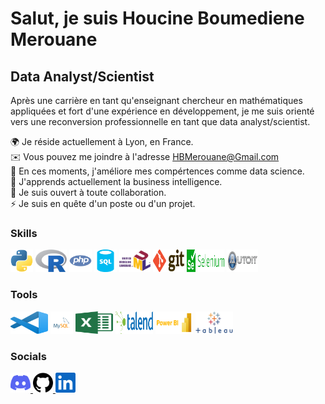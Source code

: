 Salut, je suis Houcine Boumediene Merouane
===================================================================================================================================================

Data Analyst/Scientist
----------------------

Après une carrière en tant qu'enseignant chercheur en mathématiques appliquées et fort d'une expérience en développement, je me suis orienté vers une reconversion professionnelle en tant que data analyst/scientist.

🌍  Je réside actuellement à Lyon, en France.<br>
✉️  Vous pouvez me joindre à l'adresse [HBMerouane@Gmail.com](mailto:HBMerouane@Gmail.com)<br>
🚀  En ces moments, j'améliore mes compértences comme data science. <br>
🧠  J'apprends actuellement la business intelligence. <br>
🤝  Je suis ouvert à toute collaboration. <br>
⚡  Je suis en quête d'un poste ou d'un projet.

### Skills 
<p align="left">
<a href="https://www.python.org/" target="_blank" rel="noreferrer"><img src="skills/python-colored.svg" width="36" height="36" alt="Python" title="Python"/></a>
<a href="https://www.r-project.org/" target="_blank" rel="noreferrer"><img src="skills/r-colored.png" width="50" height="36" alt="R language" title="R language"/></a> 
<a href="https://www.php.net/" target="_blank" rel="noreferrer"><img src="skills/php-colored.svg" width="36" height="36" alt="PHP" title="PHP"/></a>
  <a href="https://www.sql.sh/" target="_blank" rel="noreferrer"><img src="skills/sql-colored.svg" width="36" height="36" alt="Sql" title="Sql"/></a>
  <a href="https://fr.wikipedia.org/wiki/UML_(informatique)" target="_blank" rel="noreferrer"><img src="skills/uml-colored.png" width="50" height="36" alt="UML" title="UML"/></a>    
  <a href="https://git-scm.com/" target="_blank" rel="noreferrer"><img src="skills/git-colored.png" width="50" height="36" alt="Git" title="Git"/></a>
  <a href="https://www.selenium.dev/documentation/webdriver/" target="_blank" rel="noreferrer"><img src="skills/selenium-colored.png" width="60" height="36" alt="Selenium" title="Selenium"/></a>  
  <a href="https://www.autoitscript.com/site/" target="_blank" rel="noreferrer"><img src="skills/autoit-colored.png" width="50" height="36" alt="AutoIt" title="AutoIt"/></a>    
</p>
                    
### Tools 
<p align="left">
  <a href="https://code.visualstudio.com/" target="_blank" rel="noreferrer"><img src="tools/vsc-colored.png" width="60" height="36" alt="VSCode" title="VSCode"/></a>     
<a href="https://www.mysql.com/" target="_blank" rel="noreferrer"><img src="tools/mysql-colored.svg" width="36" height="36" alt="MySQL" title="MySQL"/></a>
  <a href="https://www.microsoft.com/fr-fr/microsoft-365/excel" target="_blank" rel="noreferrer"><img src="tools/excel-colored.png" width="60" height="36" alt="Excel" title="Excel" /></a>
  <a href="https://www.talend.com/" target="_blank" rel="noreferrer"><img src="tools/talend-colored.png" width="60" height="36" alt="Talend" title="Talend" /></a>
  <a href="https://powerbi.microsoft.com" target="_blank" rel="noreferrer"><img src="tools/powerbi-colored.png" width="60" height="36" alt="Microsoft BI" title="Microsoft BI"/></a>    
  <a href="https://www.tableau.com/" target="_blank" rel="noreferrer"><img src="tools/tableau-colored.png" width="60" height="36" alt="Tableau" title="Tableau"/></a>  
</p>

### Socials
                  
<p align="left"> <a href="https://discord.com/users/elho111" target="_blank" rel="noreferrer"> <picture> <source media="(prefers-color-scheme: dark)" srcset="undefined" /> <source media="(prefers-color-scheme: light)" srcset="socials/discord.svg" /> <img src="socials/discord.svg" width="32" height="32" title="Mon Discord"/> </picture> </a> <a href="https://www.github.com/elho2007" target="_blank" rel="noreferrer"> <picture> <source media="(prefers-color-scheme: dark)" srcset="socials/github-dark.svg" /> <source media="(prefers-color-scheme: light)" srcset="socials/github.svg" /> <img src="socials/github.svg" width="32" height="32"  title="Mon GitHub"/> </picture> </a> <a href="https://www.linkedin.com/in/houcine-boumediene-merouane" target="_blank" rel="noreferrer"> <picture> <source media="(prefers-color-scheme: dark)" srcset="socials/linkedin-dark.svg" /> <source media="(prefers-color-scheme: light)" srcset="socials/linkedin.svg" /> <img src="socials/linkedin.svg" width="32" height="32" title="Mon Linkedin"/> </picture> </a></p>
